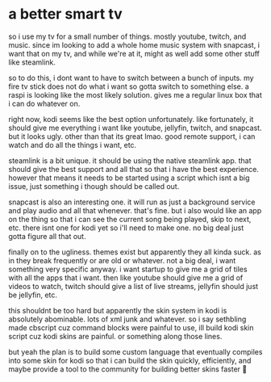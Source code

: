 # a better smart tv

so i use my tv for a small number of things. mostly youtube, twitch, and music.
since im looking to add a whole home music system with snapcast, i want that on
my tv, and while we're at it, might as well add some other stuff like steamlink.

so to do this, i dont want to have to switch between a bunch of inputs. my fire
tv stick does not do what i want so gotta switch to something else. a raspi is
looking like the most likely solution. gives me a regular linux box that i can
do whatever on.

right now, kodi seems like the best option unfortunately. like fortunately, it
should give me everything i want like youtube, jellyfin, twitch, and snapcast.
but it looks ugly. other than that its great lmao. good remote support, i can
watch and do all the things i want, etc.

steamlink is a bit unique. it should be using the native steamlink app. that
should give the best support and all that so that i have the best experience.
however that means it needs to be started using a script which isnt a big issue,
just something i though should be called out.

snapcast is also an interesting one. it will run as just a background service
and play audio and all that whenever. that's fine. but i also would like an app
on the thing so that i can see the current song being played, skip to next, etc.
there isnt one for kodi yet so i'll need to make one. no big deal just gotta
figure all that out.

finally on to the ugliness. themes exist but apparently they all kinda suck. as
in they break frequently or are old or whatever. not a big deal, i want
something very specific anyway. i want startup to give me a grid of tiles with
all the apps that i want. then like youtube should give me a grid of videos to
watch, twitch should give a list of live streams, jellyfin should just be
jellyfin, etc.

this shouldnt be too hard but apparently the skin system in kodi is absolutely
abominable. lots of xml junk and whatever. so i say sethbling made cbscript cuz
command blocks were painful to use, ill build kodi skin script cuz kodi skins
are painful. or something along those lines.

but yeah the plan is to build some custom language that eventually compiles into
some skin for kodi so that i can build the skin quickly, efficiently, and maybe
provide a tool to the community for building better skins faster :shrug:

